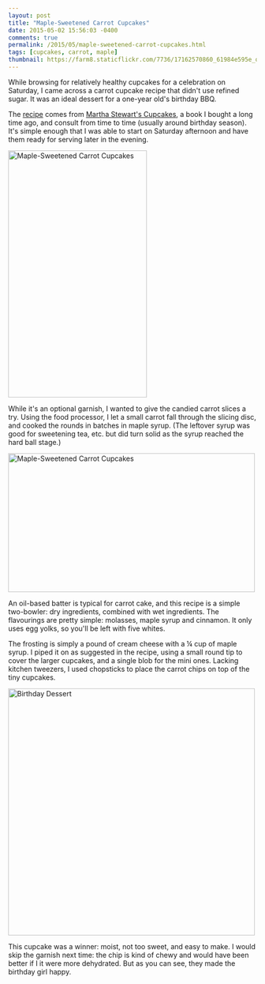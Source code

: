 ```yaml
---
layout: post
title: "Maple-Sweetened Carrot Cupcakes"
date: 2015-05-02 15:56:03 -0400
comments: true
permalink: /2015/05/maple-sweetened-carrot-cupcakes.html
tags: [cupcakes, carrot, maple]
thumbnail: https://farm8.staticflickr.com/7736/17162570860_61984e595e_q.jpg
---
```


While browsing for relatively healthy cupcakes for a celebration on
Saturday, I came across a carrot cupcake recipe that didn't use refined 
sugar. It was an ideal dessert for a one-year old's birthday BBQ.

The
[recipe](http://www.blissfullydelicious.com/2011/08/maple-sweetened-carrot-cupcakes/)
comes from [Martha Stewart's
Cupcakes](https://www.goodreads.com/book/show/5103512-martha-stewart-s-cupcakes),
a book I bought a long time ago, and consult from time to time (usually
around birthday season). It's simple enough that I was able to start on
Saturday afternoon and have them ready for serving later in the evening.

<a href="https://www.flickr.com/photos/gnuf/17348242022"
title="Maple-Sweetened Carrot Cupcakes by Eric Fung, on Flickr"><img
src="https://farm9.staticflickr.com/8789/17348242022_ea6d7c3d15.jpg"
width="281" height="500" alt="Maple-Sweetened Carrot Cupcakes"></a>

While it's an optional garnish, I wanted to give the candied carrot
slices a try. Using the food processor, I let a small carrot fall through
the slicing disc, and cooked the rounds in batches in maple syrup. (The
leftover syrup was good for sweetening tea, etc. but did turn solid as
the syrup reached the hard ball stage.)

<a href="https://www.flickr.com/photos/gnuf/17162570860"
title="Maple-Sweetened Carrot Cupcakes by Eric Fung, on Flickr"><img
src="https://farm8.staticflickr.com/7736/17162570860_61984e595e.jpg"
width="500" height="281" alt="Maple-Sweetened Carrot Cupcakes"></a>

An oil-based batter is typical for carrot cake, and this recipe is a
simple two-bowler: dry ingredients, combined with wet ingredients.
The flavourings are pretty simple: molasses, maple syrup and cinnamon.
It only uses egg yolks, so you'll be left with five whites.

The frosting is simply a pound of cream cheese with a ¼ cup of
maple syrup. I piped it on as suggested in the recipe, using a small
round tip to cover the larger cupcakes, and a single blob for the mini
ones. Lacking kitchen tweezers, I used chopsticks to place the carrot
chips on top of the tiny cupcakes.

<a href="https://www.flickr.com/photos/gnuf/17163933899" title="Birthday
Dessert by Eric Fung, on Flickr"><img
src="https://farm8.staticflickr.com/7786/17163933899_a3253593c9.jpg"
width="500" height="500" alt="Birthday Dessert"></a>

This cupcake was a winner: moist, not too sweet, and easy to make. I
would skip the garnish next time: the chip is kind of chewy and would
have been better if I it were more dehydrated. But as you can see, they
made the birthday girl happy.
